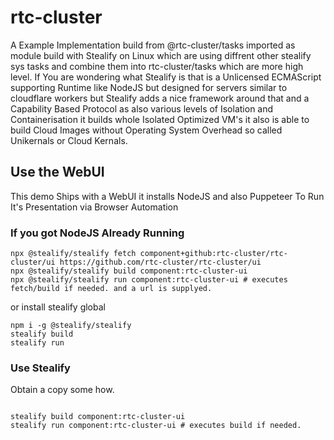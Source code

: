 # rtc-cluster
A Example Implementation build from @rtc-cluster/tasks imported as module build with Stealify on Linux which are using diffrent other stealify sys tasks and combine them into rtc-cluster/tasks which are more high level. If You are wondering what Stealify is that is a Unlicensed ECMAScript supporting Runtime like NodeJS but designed for servers similar to cloudflare workers but Stealify adds a nice framework around that and a Capability Based Protocol as also various levels of Isolation and Containerisation it builds whole Isolated Optimized VM's it also is able to build Cloud Images without Operating System Overhead so called Unikernals or Cloud Kernals. 

## Use the WebUI
This demo Ships with a WebUI it installs NodeJS and also Puppeteer To Run It's Presentation via Browser Automation

### If you got NodeJS Already Running

```
npx @stealify/stealify fetch component+github:rtc-cluster/rtc-cluster/ui https://github.com/rtc-cluster/rtc-cluster/ui
npx @stealify/stealify build component:rtc-cluster-ui
npx @stealify/stealify run component:rtc-cluster-ui # executes fetch/build if needed. and a url is supplyed. 
```

or install stealify global
```
npm i -g @stealify/stealify
stealify build
stealify run
```

### Use Stealify

Obtain a copy some how.
```

stealify build component:rtc-cluster-ui
stealify run component:rtc-cluster-ui # executes build if needed.
```
